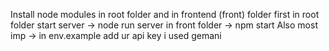 Install node modules in root folder and in frontend (front) folder
first in root folder start server -> node run server
in front folder -> npm start
Also most imp -> in env.example add ur api key i used gemani

